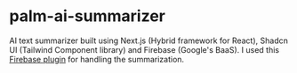 # palm-ai-summarizer
AI text summarizer built using Next.js (Hybrid framework for React), Shadcn UI (Tailwind Component library) and Firebase (Google's BaaS). I used this [Firebase plugin](https://extensions.dev/extensions/googlecloud/firestore-palm-summarize-text) for handling the summarization.
